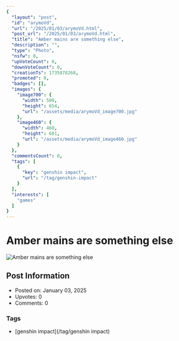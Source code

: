 ```yaml
---
{
  "layout": "post",
  "id": "arymoVd",
  "url": "/2025/01/03/arymoVd.html",
  "post_url": "/2025/01/03/arymoVd.html",
  "title": "Amber mains are something else",
  "description": "",
  "type": "Photo",
  "nsfw": 0,
  "upVoteCount": 0,
  "downVoteCount": 0,
  "creationTs": 1735878268,
  "promoted": 0,
  "badges": [],
  "images": {
    "image700": {
      "width": 500,
      "height": 654,
      "url": "/assets/media/arymoVd_image700.jpg"
    },
    "image460": {
      "width": 460,
      "height": 601,
      "url": "/assets/media/arymoVd_image460.jpg"
    }
  },
  "commentsCount": 0,
  "tags": [
    {
      "key": "genshin impact",
      "url": "/tag/genshin-impact"
    }
  ],
  "interests": [
    "games"
  ]
}
---
```


# Amber mains are something else

![Amber mains are something else](/assets/media/arymoVd_image700.jpg)

## Post Information

- Posted on: January 03, 2025
- Upvotes: 0
- Comments: 0

### Tags

- [genshin impact](/tag/genshin impact)
